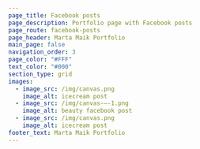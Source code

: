 ```yaml
---
page_title: Facebook posts
page_description: Portfolio page with Facebook posts
page_route: facebook-posts
page_header: Marta Maik Portfolio
main_page: false
navigation_order: 3
page_color: "#FFF"
text_color: "#000"
section_type: grid
images:
  - image_src: /img/canvas.png
    image_alt: icecream post
  - image_src: /img/canvas-–-1.png
    image_alt: beauty facebook post
  - image_src: /img/canvas.png
    image_alt: icecream post
footer_text: Marta Maik Portfolio
---
```

